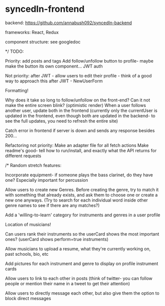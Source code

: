 # syncedIn-frontend

backend: https://github.com/annabush092/syncedIn-backend

frameworks: React, Redux

component structure: see googledoc

*/
TODO:

Priority:
  add posts and tags
  Add follow/unfollow button to profile- maybe make the button its own component...
  JWT auth

Not priority:
  after JWT - allow users to edit their profile - think of a good way to approach this
  after JWT - NewUserForm

  Formatting!

  Why does it take so long to follow/unfollow on the front-end? Can it not make the entire screen blink? (optimistic render)
  When a user follows another user, update both in the frontend (currently only the currentUser is updated in the frontend, even though both are updated in the backend- to see the full updates, you need to refresh the entire site)

  Catch error in frontend if server is down and sends any response besides 200...


Refactoring not priority:
  Make an adapter file for all fetch actions
  Make readme's good- tell how to run/install, and exactly what the API returns for different requests

/*
Random stretch features:

  Incorporate equipment- if someone plays the bass clarinet, do they have one? Especially important for percussion

  Allow users to create new Genres. Before creating the genre, try to match it with something that already exists, and ask them to choose one or create a new one anyways. (Try to search for each individual word inside other genre names to see if there are any matches?)

  Add a 'willing-to-learn' category for instruments and genres in a user profile

  Location of musicians!

  Can users rank their instruments so the userCard shows the most important ones? (userCard shows perform=true instruments)

  Allow musicians to upload a resume, what they're currently working on, past schools, bio, etc

  Add pictures for each instrument and genre to display on profile instrument cards

  Allow users to link to each other in posts (think of twitter- you can follow people or mention their name in a tweet to get their attention)

  Allow users to directly message each other, but also give them the option to block direct messages
